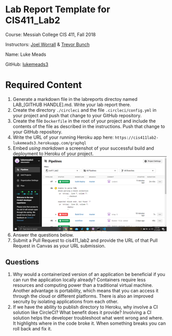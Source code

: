 # Lab Report Template for CIS411_Lab2
Course: Messiah College CIS 411, Fall 2018

Instructors: [Joel Worrall](https://github.com/tangollama) & [Trevor Bunch](https://github.com/trevordbunch)

Name: Luke Meads

GitHub: [lukemeads3](https://github.com/YOUR_HANDLE)


# Required Content

1. Generate a markdown file in the labreports directoy named LAB_[GITHUB HANDLE].md. Write your lab report there.
2. Create the directory ```./circleci``` and the file ```.circleci/config.yml``` in your project and push that change to your GitHub repository.
3. Create the file ```Dockerfile``` in the root of your project and include the contents of the file as described in the instructions. Push that change to your GitHub repository.
4. Write the URL of your running Heroku app here: ```https://cis411lab2-lukemeads3.herokuapp.com/graphql```
5. Embed _using markdown_ a screenshot of your successful build and deployment to Heroku of your project.
![image](../assets/heroku.PNG)
6. Answer the questions below.
7. Submit a Pull Request to cis411_lab2 and provide the URL of that Pull Request in Canvas as your URL submission.

## Questions
1. Why would a containerized version of an application be beneficial if you can run the application locally already?
Containers require less resources and computing power than a traditional virtual machine. Another advantage is portability, which means that you can access it through the cloud or different platforms. There is also an improved secruity by isolating applications from each other. 
2. If we have the ability to publish directory to Heroku, why involve a CI solution like CircleCI? What benefit does it provide?
Involving a CI solution helps the developer troubleshoot what went wrong and where. It highlights where in the code broke it. When something breaks you can roll back and fix it.
